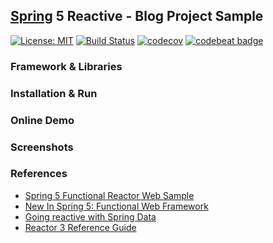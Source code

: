 ## [Spring](https://spring.io/) 5 Reactive - Blog Project Sample
[![License: MIT](https://img.shields.io/badge/License-MIT-blue.svg)](/LICENSE)
[![Build Status](https://travis-ci.org/mkdika/spring5-reactive-blog.svg?branch=master)](https://travis-ci.org/mkdika/spring5-reactive-blog)
[![codecov](https://codecov.io/gh/mkdika/spring5-reactive-blog/branch/master/graph/badge.svg)](https://codecov.io/gh/mkdika/spring5-reactive-blog)
[![codebeat badge](https://codebeat.co/badges/052aab0a-0328-445f-89c9-a0d2436d03a8)](https://codebeat.co/projects/github-com-mkdika-spring5-reactive-blog-master)

### Framework & Libraries

### Installation & Run

### Online Demo

### Screenshots

### References
- [Spring 5 Functional Reactor Web Sample](https://github.com/subhrajyotimajumder/spring-reactive-web-sample)
- [New In Spring 5: Functional Web Framework](https://dzone.com/articles/new-in-spring-5-functional-web-framework)
- [Going reactive with Spring Data](https://spring.io/blog/2016/11/28/going-reactive-with-spring-data)
- [Reactor 3 Reference Guide](http://projectreactor.io/docs/core/release/reference/docs/index.html)